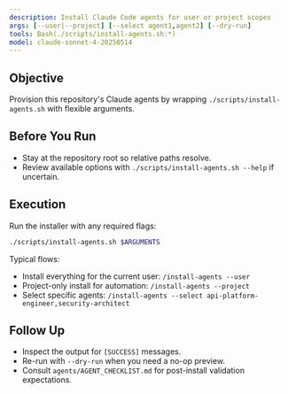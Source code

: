 ```yaml
---
description: Install Claude Code agents for user or project scopes
args: [--user|--project] [--select agent1,agent2] [--dry-run]
tools: Bash(./scripts/install-agents.sh:*)
model: claude-sonnet-4-20250514
---
```


## Objective
Provision this repository's Claude agents by wrapping `./scripts/install-agents.sh` with flexible arguments.

## Before You Run
- Stay at the repository root so relative paths resolve.
- Review available options with `./scripts/install-agents.sh --help` if uncertain.

## Execution
Run the installer with any required flags:

```bash
./scripts/install-agents.sh $ARGUMENTS
```

Typical flows:
- Install everything for the current user: `/install-agents --user`
- Project-only install for automation: `/install-agents --project`
- Select specific agents: `/install-agents --select api-platform-engineer,security-architect`

## Follow Up
- Inspect the output for `[SUCCESS]` messages.
- Re-run with `--dry-run` when you need a no-op preview.
- Consult `agents/AGENT_CHECKLIST.md` for post-install validation expectations.
